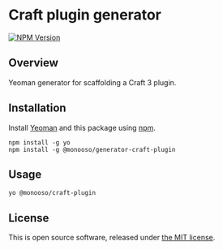 # Craft plugin generator

[![NPM Version](https://img.shields.io/npm/v/@monooso/generator-craft-plugin.svg)](https://www.npmjs.org/package/@monooso/generator-craft-plugin)

## Overview
Yeoman generator for scaffolding a Craft 3 plugin.

## Installation
Install [Yeoman](https://yeoman.io) and this package using [npm](https://npmjs.com).

```
npm install -g yo
npm install -g @monooso/generator-craft-plugin
```

## Usage

```
yo @monooso/craft-plugin
```

## License
This is open source software, released under [the MIT license](https://github.com/monooso/generator-craft-plugin/blob/master/LICENSE.txt).

